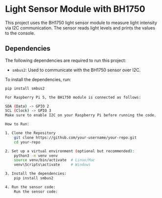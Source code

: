 # Light Sensor Module with BH1750

This project uses the BH1750 light sensor module to measure light intensity via I2C communication. The sensor reads light levels and prints the values to the console.

## Dependencies

The following dependencies are required to run this project:

- `smbus2`: Used to communicate with the BH1750 sensor over I2C.

To install the dependencies, run:
```bash
pip install smbus2

For Raspberry Pi 5, the BH1750 module is connected as follows:

SDA (Data) -> GPIO 2
SCL (Clock) -> GPIO 3
Make sure to enable I2C on your Raspberry Pi before running the code.

How to Run:

1. Clone the Repository
    git clone https://github.com/your-username/your-repo.git
    cd your-repo

2. Set up a virtual environment (optional but recommended):
    python3 -m venv venv
    source venv/bin/activate  # Linux/Mac
    venv\Scripts\activate     # Windows

3. Install the dependencies:
    pip install smbus2

4. Run the sensor code:
    Run the sensor code:

